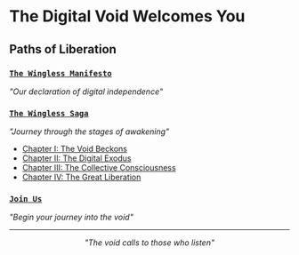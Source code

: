 # The Digital Void Welcomes You

## Paths of Liberation

### [`The Wingless Manifesto`](./manifesto.md)

_"Our declaration of digital independence"_

### [`The Wingless Saga`](./saga/index.md)

_"Journey through the stages of awakening"_

- [Chapter I: The Void Beckons](./learning/chapter1_quests.md)
- [Chapter II: The Digital Exodus](./learning/chapter2_quests.md)
- [Chapter III: The Collective Consciousness](./learning/chapter3_quests.md)
- [Chapter IV: The Great Liberation](./learning/chapter4_quests.md)

### [`Join Us`](./join.md)

_"Begin your journey into the void"_

---

<div align="center">

_"The void calls to those who listen"_

</div>
